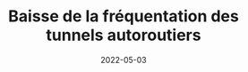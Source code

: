 ---
layout: default
date: 2022-05-03
img: 
category: message
title: "Baisse de la fréquentation des tunnels autoroutiers"
description: "La Provence du 03 Mai a publié un article sur la baisse de fréquentation des tunnels autoroutiers marseillais gratuits. Une partie de cette baisse de 20%, la moitié, serait due au télétravail."
tags: lutte-contre-le-bruit
tag_url: /vivre-avec-autoroute/
doclink: 
meta: "noindex"
---